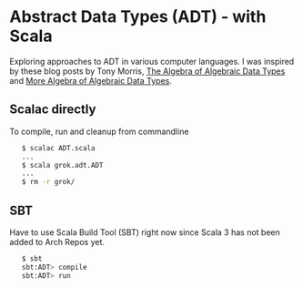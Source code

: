 # Abstract Data Types (ADT) - with Scala

Exploring approaches to ADT in various computer languages.
I was inspired by these blog posts by Tony Morris,
[The Algebra of Algebraic Data Types](https://about.chatroulette.com/posts/algebraic-data-types/)
and
[More Algebra of Algebraic Data Types](https://about.chatroulette.com/posts/algebraic-data-types-2/).

## Scalac directly

To compile, run and cleanup from commandline

```bash
   $ scalac ADT.scala
   ...
   $ scala grok.adt.ADT
   ...
   $ rm -r grok/
```

## SBT

Have to use Scala Build Tool (SBT) right now since Scala 3 has
not been added to Arch Repos yet.

```bash
   $ sbt
   sbt:ADT> compile
   sbt:ADT> run
```
